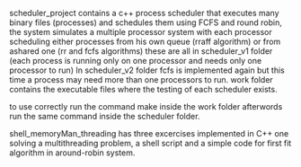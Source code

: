 scheduler_project contains a c++ process scheduler that executes many binary files (processes) and schedules them using FCFS and round robin, the system simulates a multiple processor system with each processor scheduling either processes from his own queue (rraff algorithm) or from ashared one (rr and fcfs algorithms) 
these are all in scheduler_v1 folder (each process is running only on one processor and needs only one processor to run)
In scheduler_v2 folder fcfs is implemented again but this time a process may need more than one processors to run.
work folder contains the executable files where the testing of each scheduler exists.

to use correctly run the command make inside the work folder afterwords run the same command inside the scheduler folder.

shell_memoryMan_threading has three excercises implemented in C++ one solving a multithreading problem, a shell script and a simple code for first fit algorithm in around-robin system.

